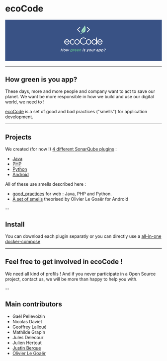 # ecoCode

![Logo](docs/logo.png)

----
## How green is you app?

These days, more and more people and company want to act to save our planet. We want be more responsible in how we build and use our digital world, we need to !

[ecoCode](https://github.com/cnumr/ecoCode) is a set of good and bad practices ("smells") for application development. 

---
## Projects

We created (for now !) [4 different SonarQube plugins](sonarqube-plugin-greenit/) :
- [Java](sonarqube-plugin-greenit/native-analyzer/java-plugin/)
- [PHP](sonarqube-plugin-greenit/native-analyzer/php-plugin/)
- [Python](sonarqube-plugin-greenit/native-analyzer/python-plugin/)
- [Android](sonarqube-plugin-greenit/native-analyzer/android-plugin/)

All of these use smells described here :

- [good_practices](good_practices/) for web : Java, PHP and Python.
- [A set of smells](https://olegoaer.perso.univ-pau.fr/android-energy-smells/) theorised by Olivier Le Goaër for Android

--
## Install

You can download each plugin separatly or you can directly use a [all-in-one docker-compose](sonarqube-plugin-greenit/INSTALL.md)

---
## Feel free to get involved in ecoCode !

We need all kind of profils ! And if you never participate in a Open Source project, contact us, we will be more than happy to help you with.

--
## Main contributors
- Gaël Pellevoizin 
- Nicolas Daviet
- Geoffrey Lalloué
- Mathilde Grapin
- Jules Delecour
- Julien Hertout
- [Justin Berque](https://www.linkedin.com/in/justin-berque-444412140)
- [Olivier Le Goaër](https://olegoaer.perso.univ-pau.fr)
